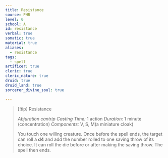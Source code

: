 ```yaml
---
title: Resistance
source: PHB
level: 0
school: A
id: resistance
verbal: true
somatic: true
material: true
aliases:
  - resistance
tags:
  - spell
artificer: true
cleric: true
cleric_nature: true
druid: true
druid_land: true
sorcerer_divine_soul: true

---
```

>[!tip] Resistance
>
> *Abjuration cantrip*
> *Casting Time:* 1 action
> *Duration:* 1 minute (concentration)
> *Components:* V, S, M(a miniature cloak)
>
>You touch one willing creature. Once before the spell ends, the target can roll a **d4** and add the number rolled to one saving throw of its choice. It can roll the die before or after making the saving throw. The spell then ends.
>

